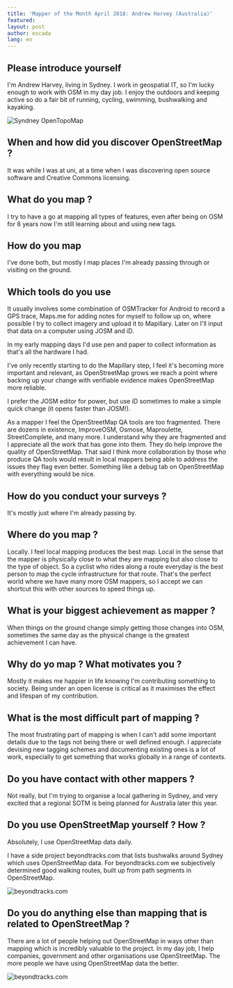 ```yaml
---
title: 'Mapper of the Month April 2018: Andrew Harvey (Australia)'
featured:
layout: post
author: escada
lang: en
---
```

## Please introduce yourself

I'm Andrew Harvey, living in Sydney. I work in geospatial IT, so I'm lucky
enough to work with OSM in my day job. I enjoy the outdoors and keeping active
so do a fair bit of running, cycling, swimming, bushwalking and kayaking.

![Syndney OpenTopoMap](https://photos.smugmug.com/OSM/Screenshots/Mapper-in-the-Spotlight/Andrew-Harvey/i-f8XR9tH/0/0a5bfab6/X3/Screen%20Shot%202018-04-14%20at%2019.54.30-X3.png)
## When and how did you discover OpenStreetMap ?

It was while I was at uni, at a time when I was discovering open source software
and Creative Commons licensing.

## What do you map ?

I try to have a go at mapping all types of features, even after being on OSM for
8 years now I'm still learning about and using new tags.

## How do you map

I've done both, but mostly I map places I'm already passing through or visiting
on the ground.

## Which tools do you use

It usually involves some combination of OSMTracker for Android to record a GPS
trace, Maps.me for adding notes for myself to follow up on, where possible I try
to collect imagery and upload it to Mapillary. Later on I'll input that data on
a computer using JOSM and iD.

In my early mapping days I'd use pen and paper to collect information as that's
all the hardware I had.

I've only recently starting to do the Mapillary step, I feel it's becoming more
important and relevant, as OpenStreetMap grows we reach a point where backing up
your change with verifiable evidence makes OpenStreetMap more reliable.

I prefer the JOSM editor for power, but use iD sometimes to make a simple quick
change (it opens faster than JOSM!).

As a mapper I feel the OpenStreetMap QA tools are too fragmented. There are
dozens in existence, ImproveOSM, Osmose, Maproulette, StreetComplete, and many
more. I understand why they are fragmented and I appreciate all the work that
has gone into them. They do help improve the quality of OpenStreetMap. That said
I think more collaboration by those who produce QA tools would result in local
mappers being able to address the issues they flag even better. Something like a
debug tab on OpenStreetMap with everything would be nice.

## How do you conduct your surveys ?

It's mostly just where I'm already passing by.

## Where do you map ?

Locally. I feel local mapping produces the best map. Local in the sense that the
mapper is physically close to what they are mapping but also close to the type
of object. So a cyclist who rides along a route everyday is the best person to
map the cycle infrastructure for that route. That's the perfect world where we
have many more OSM mappers, so I accept we can shortcut this with other sources
to speed things up.

## What is your biggest achievement as mapper ?

When things on the ground change simply getting those changes into OSM,
sometimes the same day as the physical change is the greatest achievement I can
have.

## Why do yo map ? What motivates you ?

Mostly it makes me happier in life knowing I'm contributing something to
society. Being under an open license is critical as it maximises the effect and
lifespan of my contribution.

## What is the most difficult part of mapping ?

The most frustrating part of mapping is when I can't add some important details
due to the tags not being there or well defined enough. I appreciate devising
new tagging schemes and documenting existing ones is a lot of work, especially
to get something that works globally in a range of contexts.

## Do you have contact with other mappers ?

Not really, but I'm trying to organise a local gathering in Sydney, and very
excited that a regional SOTM is being planned for Australia later this year.

## Do you use OpenStreetMap yourself ? How ?

Absolutely, I use OpenStreetMap data daily.

I have a side project beyondtracks.com that lists bushwalks around Sydney which
uses OpenStreetMap data. For beyondtracks.com we subjectively determined good
walking routes, built up from path segments in OpenStreetMap.

![beyondtracks.com](https://photos.smugmug.com/OSM/Screenshots/Mapper-in-the-Spotlight/Andrew-Harvey/i-tm94qSm/0/f0a2afae/X3/Screen%20Shot%202018-04-14%20at%2020.01.19-X3.png)

## Do you do anything else than mapping that is related to OpenStreetMap ?

There are a lot of people helping out OpenStreetMap in ways other than mapping
which is incredibly valuable to the project. In my day job, I help companies,
government and other organisations use OpenStreetMap. The more people we have
using OpenStreetMap data the better.

![beyondtracks.com](https://photos.smugmug.com/OSM/Screenshots/Mapper-in-the-Spotlight/Andrew-Harvey/i-md6fHmn/1/52bd24ba/X3/Screen%20Shot%202018-04-14%20at%2019.51.06-X3.jpg)
